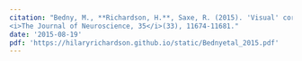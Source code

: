 ```yaml
---
citation: "Bedny, M., **Richardson, H.**, Saxe, R. (2015). 'Visual' cortex responds to spoken language in blind children.
<i>The Journal of Neuroscience, 35</i>(33), 11674-11681."
date: '2015-08-19'
pdf: 'https://hilaryrichardson.github.io/static/Bednyetal_2015.pdf'
---
```

